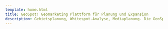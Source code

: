 ```yaml
---
template: home.html
title: GeoSpot! Geomarketing Plattform für Planung und Expansion
description: Gebietsplanung, Whitespot-Analyse, Mediaplanung. Die GeoSpot! Geomarketing Plattform ist die modulare professionelle Location Intelligence App für Ihr Unternehmen.
---
```

